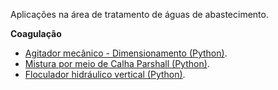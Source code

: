 Aplicações na área de tratamento de águas de abastecimento.

**Coagulação**

* [Agitador mecânico - Dimensionamento (Python)](https://github.com/lnrddev/programacaonaengenharia/blob/main/python_scripts/mistura_rapida_mecanizada_trat_agua.ipynb).
* [Mistura por meio de Calha Parshall (Python)](https://github.com/lnrddev/programacaonaengenharia/blob/main/python_scripts/mistura_rapida_calha_parshall_trat_agua.ipynb).
* [Floculador hidráulico vertical (Python)](https://github.com/lnrddev/programacaonaengenharia/blob/main/python_scripts/floculador_hidraulico_vertical.ipynb).
